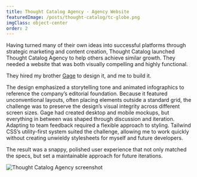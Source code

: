 ```yaml
---
title: Thought Catalog Agency - Agency Website
featuredImage: /posts/thought-catalog/tc-globe.png
imgClass: object-center
order: 2
---
```


Having turned many of their own ideas into successful platforms through strategic marketing and content creation, Thought Catalog launched Thought Catalog Agency to help others achieve similar growth. They needed a website that was both visually compelling and highly functional.

They hired my brother [Gage](https://gagesalzano.com/) to design it, and me to build it.

The design emphasized a storytelling tone and animated infographics to reference the company’s editorial foundation. Because it featured unconventional layouts, often placing elements outside a standard grid, the challenge was to preserve the design’s visual integrity across different screen sizes. Gage had created desktop and mobile mockups, but everything in between was shaped through discussion and iteration. Adapting to team feedback required a flexible approach to styling. Tailwind CSS’s utility-first system suited the challenge, allowing me to work quickly without creating unwieldy stylesheets for myself and future developers.

The result was a snappy, polished user experience that not only matched the specs, but set a maintainable approach for future iterations.

<img alt="Thought Catalog Agency screenshot" src="/posts/thought-catalog/tc-grid-1-1.jpg" />
